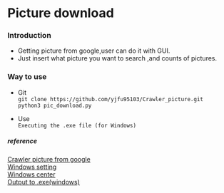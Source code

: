 # Picture download 

### Introduction
- Getting picture from google,user can do it with GUI. 
- Just insert what picture you want to search ,and counts of pictures.

### Way to use
* Git  
   ` git clone https://github.com/yjfu95103/Crawler_picture.git `  
   ` python3 pic_download.py `
   
* Use  
   ` Executing the .exe file (for Windows) `

##### reference
[Crawler picture from google](http://dangerlover9403.pixnet.net/blog/post/207823890-%5Bpython%5D-day14---python-%E5%BE%9E%E7%B6%B2%E8%B7%AF%E6%8A%93%E5%9C%96%E7%89%87)  
[Windows setting](http://andrewpythonarduino.blogspot.com/2018/04/python-gui.html)  
[Windows center](https://blog.csdn.net/ppdyhappy/article/details/78175274)  
[Output to .exe(windows)](https://kknews.cc/zh-tw/other/2blvyeg.html)  
